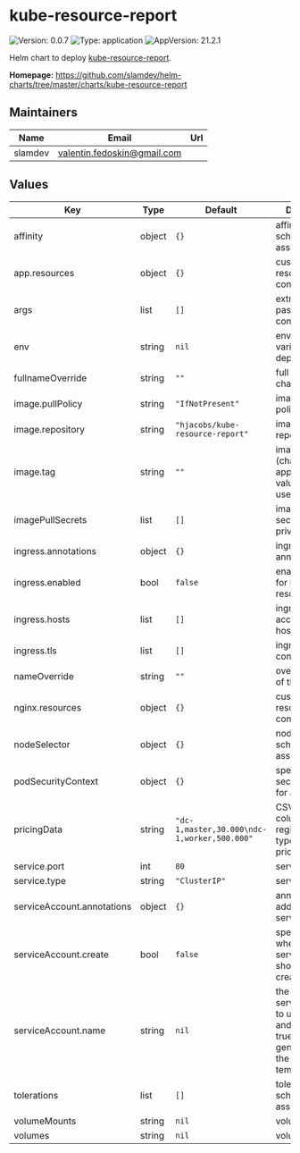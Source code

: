 # kube-resource-report

![Version: 0.0.7](https://img.shields.io/badge/Version-0.0.7-informational?style=flat-square) ![Type: application](https://img.shields.io/badge/Type-application-informational?style=flat-square) ![AppVersion: 21.2.1](https://img.shields.io/badge/AppVersion-21.2.1-informational?style=flat-square)

Helm chart to deploy [kube-resource-report](https://codeberg.org/hjacobs/kube-resource-report).

**Homepage:** <https://github.com/slamdev/helm-charts/tree/master/charts/kube-resource-report>

## Maintainers

| Name | Email | Url |
| ---- | ------ | --- |
| slamdev | valentin.fedoskin@gmail.com |  |

## Values

| Key | Type | Default | Description |
|-----|------|---------|-------------|
| affinity | object | `{}` | affinity for scheduler pod assignment |
| app.resources | object | `{}` | custom resource configuration |
| args | list | `[]` | extra args to pass to container |
| env | string | `nil` | environment variables for the deployment |
| fullnameOverride | string | `""` | full name of the chart. |
| image.pullPolicy | string | `"IfNotPresent"` | image pull policy |
| image.repository | string | `"hjacobs/kube-resource-report"` | image repository |
| image.tag | string | `""` | image tag (chart's appVersion value will be used if not set) |
| imagePullSecrets | list | `[]` | image pull secret for private images |
| ingress.annotations | object | `{}` | ingress annotations |
| ingress.enabled | bool | `false` | enables Ingress for kube-resource-report |
| ingress.hosts | list | `[]` | ingress accepted hostnames |
| ingress.tls | list | `[]` | ingress TLS configuration |
| nameOverride | string | `""` | override name of the chart |
| nginx.resources | object | `{}` | custom resource configuration |
| nodeSelector | object | `{}` | node for scheduler pod assignment |
| podSecurityContext | object | `{}` | specifies security settings for a pod |
| pricingData | string | `"dc-1,master,30.000\ndc-1,worker,500.000"` | CSV with columns region,instance-type,monthly-price-usd |
| service.port | int | `80` | service port |
| service.type | string | `"ClusterIP"` | service type |
| serviceAccount.annotations | object | `{}` | annotations to add to the service account |
| serviceAccount.create | bool | `false` | specifies whether a service account should be created |
| serviceAccount.name | string | `nil` | the name of the service account to use; if not set and create is true, a name is generated using the fullname template |
| tolerations | list | `[]` | tolerations for scheduler pod assignment |
| volumeMounts | string | `nil` | volume mounts |
| volumes | string | `nil` | volumes |

